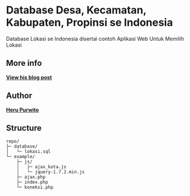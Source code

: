 # Database Desa, Kecamatan, Kabupaten, Propinsi se Indonesia

Database Lokasi se Indonesia disertai contoh Aplikasi Web Untuk Memilih Lokasi

## More info

**[View his blog post](http://herupurwito.wordpress.com/2013/01/25/database-desa-kecamatan-kabupatenkota-dan-provinsi-se-indonesia-ajax/)**

## Author

**[Heru Purwito](https://github.com/herupurwito)**

## Structure

```
repo/
├─ database/
│   └─ lokasi.sql
└─ example/
    ├─ js/
    │   ├─ ajax_kota.js
    │   └─ jquery-1.7.2.min.js
    ├─ ajax.php
    ├─ index.php
    └─ koneksi.php
```

